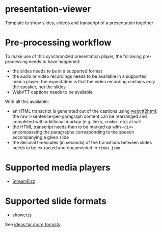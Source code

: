 # presentation-viewer
Template to show slides, videos and transcript of a presentation together

# Pre-processing workflow
To make use of this synchronized presentation player, the following pre-processing needs to have happened:
* the slides needs to be in a supported format
* the audio or video recordings needs to be available in a supported media player; the expectation is that the video recording contains *only* the speaker, not the slides
* WebVTT captions needs to be available

With all this available:
* an HTML transcript is generated out of the captions using [webvtt2html](https://github.com/dontcallmedom/webvtt2html); the raw 1-sentence-per-paragraph content can be rearranged and completed with additional markup (e.g. links, `<code>`, etc) at will
* the HTML transcript needs then to be marked up with `<div>` encompassing the paragraphs corresponding to the speech accompanying a given slide
* the decimal timecodes (in seconds) of the transitions between slides needs to be extracted and documented in `times.json`

# Supported media players
* [StreamFizz](https://www.streamfizz.com/)

# Supported slide formats
* [shower.js](https://github.com/shower/core)

See [ideas for more formats](https://github.com/w3c/presentation-viewer/issues/2)